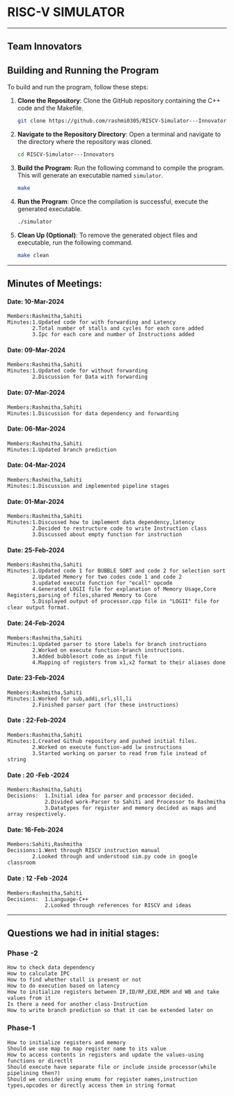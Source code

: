 # RISC-V SIMULATOR 
-----
## Team Innovators

## Building and Running the Program

To build and run the program, follow these steps:

1. **Clone the Repository**: Clone the GitHub repository containing the C++ code and the Makefile.

    ```bash
    git clone https://github.com/rashmi0305/RISCV-Simulator---Innovators.git
    ```

2. **Navigate to the Repository Directory**: Open a terminal and navigate to the directory where the repository was cloned.

    ```bash
    cd RISCV-Simulator---Innovators
    ```

3. **Build the Program**: Run the following command to compile the program. This will generate an executable named `simulator`.

    ```bash
    make
    ```

4. **Run the Program**: Once the compilation is successful, execute the generated executable.

    ```bash
    ./simulator
    ```

5. **Clean Up (Optional)**: To remove the generated object files and executable, run the following command.

    ```bash
    make clean
    ```

---

## Minutes of Meetings:

#### Date: 10-Mar-2024
    Members:Rashmitha,Sahiti
    Minutes:1.Updated code for with forwarding and Latency
            2.Total number of stalls and cycles for each core added
            3.Ipc for each core and number of Instructions added
#### Date: 09-Mar-2024
    Members:Rashmitha,Sahiti
    Minutes:1.Updated code for without forwarding
            2.Discussion for Data with forwarding
#### Date: 07-Mar-2024
    Members:Rashmitha,Sahiti
    Minutes:1.Discussion for data dependency and forwarding
   
#### Date: 06-Mar-2024
    Members:Rashmitha,Sahiti
    Minutes:1.Updated branch prediction 
#### Date: 04-Mar-2024
    Members:Rashmitha,Sahiti
    Minutes:1.Discussion and implemented pipeline stages       

#### Date: 01-Mar-2024
    Members:Rashmitha,Sahiti
    Minutes:1.Discussed how to implement data dependency,latency
            2.Decided to restructure code to write Instruction class
            3.Discussed about empty function for instruction
    
#### Date: 25-Feb-2024
    Members:Rashmitha,Sahiti
    Minutes:1.Updated code 1 for BUBBLE SORT and code 2 for selection sort
            2.Updated Memory for two codes code 1 and code 2
            3.updated execute function for "ecall" opcode
            4.Generated LOGII file for explanation of Memory Usage,Core Registers,parsing of files,shared Memory to Core
            5.Displayed output of processor.cpp file in "LOGII" file for clear output format.

#### Date: 24-Feb-2024
    Members:Rashmitha,Sahiti
    Minutes:1.Updated parser to store labels for branch instructions
            2.Worked on execute function-branch instructions.
            3.Added bubblesort code as input file
            4.Mapping of registers from x1,x2 format to their aliases done
#### Date: 23-Feb-2024
    Members:Rashmitha,Sahiti
    Minutes:1.Worked for sub,addi,srl,sll,li
            2.Finished parser part (for these instructions)
   
#### Date : 22-Feb-2024
    Members:Rashmitha,Sahiti
    Minutes:1.Created Github repository and pushed initial files.
            2.Worked on execute function-add lw instructions
            3.Started working on parser to read from file instead of string
    
 ####   Date : 20 -Feb -2024
    Members:Rashmitha,Sahiti
    Decisions:  1.Initial idea for parser and processor decided.
                2.Divided work-Parser to Sahiti and Processor to Rashmitha
                3.Datatypes for register and memory decided as maps and array respectively.
   
####    Date: 16-Feb-2024
    Members:Sahiti,Rashmitha
    Decisions:1.Went through RISCV instruction manual
            2.Looked through and understood sim.py code in google classroom
    
####    Date : 12 -Feb -2024
    Members:Rashmitha,Sahiti
    Decisions:  1.Language-C++
                2.Looked through references for RISCV and ideas
-----
                
## Questions we had in initial stages:
    
### Phase -2
    How to check data dependency
    How to calculate IPC 
    How to find whether stall is present or not
    How to do execution based on latency
    How to initialize registers between IF,ID/RF,EXE,MEM and WB and take values from it
    Is there a need for another class-Instruction
    How to write branch prediction so that it can be extended later on
    
### Phase-1
    How to initialize registers and memory
    Should we use map to map register name to its value 
    How to access contents in registers and update the values-using functions or directlt
    Should execute have separate file or include inside processor(while pipelining then?)
    Should we consider using enums for register names,instruction types,opcodes or directly access them in string format
 
